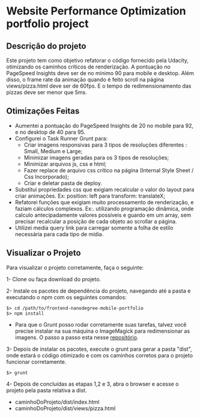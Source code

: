 
# Website Performance Optimization portfolio project

Descrição do projeto
--------------
Este projeto tem como objetivo refatorar o código fornecido pela Udacity, otimizando os caminhos críticos de renderização. A pontuação no PageSpeed Insights deve ser de no mínimo 90 para mobile e desktop. Além disso, o frame rate da animação quando é feito scroll na página views/pizza.html deve ser
de 60fps. E o tempo de redimensionamento das pizzas deve ser menor que 5ms.

## Otimizações Feitas
* Aumentei a pontuação do PageSpeed Insights de 20 no mobile para 92, e no desktop de 40 para 95.
* Configurei o Task Runner Grunt para:
  * Criar imagens responsivas para 3 tipos de resoluções diferentes : Small, Medium e Large;
  * Minimizar imagens geradas para os 3 tipos de resoluções;
  * Minimizar arquivos js, css e html;
  * Fazer replace de arquivo css crítico na página (Internal Style Sheet / Css Incorporado);
  * Criar e deletar pasta de deploy.
* Substitui propriedades css que exigiam recalcular o valor do layout para criar animações. Ex:  position: left para transform: translateX;
* Refatorei funções que exigiam muito processamento de renderização, e faziam cálculos complexos. Ex:. utilizando programação dinâmica, onde calculo antecipadamente valores possíveis e guardo em um array, sem precisar recalcular a posição de cada objeto ao scrollar a página.
* Utilizei media query link para carregar somente a folha de estilo necessária para cada tipo de mídia.


## Visualizar o Projeto

Para visualizar o projeto corretamente, faça o seguinte:

1- Clone ou faça download do projeto.

2- Instale os pacotes de dependência do projeto, navegando até a pasta e executando o npm com os seguintes comandos:

```
$> cd /path/to/frontend-nanodegree-mobile-portfolio
$> npm install
```

  * Para que o Grunt posso rodar corretamente suas tarefas, talvez você precise instalar na sua máquina o ImageMagick para redimensionar as imagens. O passo a passo esta nesse [repositório](https://github.com/andismith/grunt-responsive-images).

3- Depois de instalar os pacotes, execute o grunt para gerar a pasta "dist",
onde estará o código otimizado e com os caminhos corretos para o projeto funcionar corretamente.

  ``
  $> grunt
  ``

4-  Depois de concluídas as etapas 1,2 e 3, abra o browser e acesse o projeto pela pasta relativa a dist.

  * caminhoDoProjeto/dist/index.html
  * caminhoDoProjeto/dist/views/pizza.html
